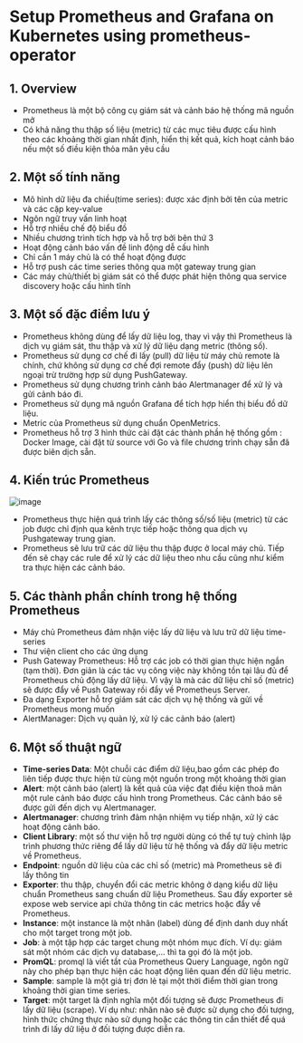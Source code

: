 # Setup Prometheus and Grafana on Kubernetes using prometheus-operator
## 1. Overview
- Prometheus là một bộ công cụ giám sát và cảnh báo hệ thống mã nguồn mở
- Có khả năng thu thập số liệu (metric) từ các mục tiêu được cấu hình theo các khoảng thời gian nhất định, hiển thị kết quả, kích hoạt cảnh báo nếu một số điều kiện thỏa mãn yêu cầu
## 2. Một số tính năng
- Mô hình dữ liệu đa chiều(time series): được xác định bởi tên của metric và các cặp key-value
- Ngôn ngữ truy vấn linh hoạt
- Hỗ trợ nhiều chế độ biểu đồ
- Nhiều chương trình tích hợp và hỗ trợ bởi bên thứ 3
- Hoạt động cảnh báo vấn đề linh động dễ cấu hình
- Chỉ cần 1 máy chủ là có thể hoạt động được
- Hỗ trợ push các time series thông qua một gateway trung gian
- Các máy chủ/thiết bị giám sát có thể được phát hiện thông qua service discovery hoặc cấu hình tĩnh
## 3. Một số đặc điểm lưu ý
- Prometheus không dùng để lấy dữ liệu log, thay vì vậy thì Prometheus là dịch vụ giám sát, thu thập và xử lý dữ liệu dạng metric (thông số).
- Prometheus sử dụng cơ chế đi lấy (pull) dữ liệu từ máy chủ remote là chính, chứ không sử dụng cơ chế đợi remote đẩy (push) dữ liệu lên ngoại trừ trường hợp sử dụng PushGateway.
- Prometheus sử dụng chương trình cảnh báo Alertmanager để xử lý và gửi cảnh báo đi.
- Prometheus sử dụng mã nguồn Grafana để tích hợp hiển thị biểu đồ dữ liệu.
- Metric của Prometheus sử dụng chuẩn OpenMetrics.
- Prometheus hỗ trợ 3 hình thức cài đặt các thành phần hệ thống gồm : Docker Image, cài đặt từ source với Go và file chương trình chạy sẵn đã được biên dịch sẵn.
## 4. Kiến trúc Prometheus
![image](https://user-images.githubusercontent.com/92737759/176344093-a047f96b-d621-4640-9b8b-a7857a1ca2a7.png)  
- Prometheus thực hiện quá trình lấy các thông số/số liệu (metric) từ các job được chỉ định qua kênh trực tiếp hoặc thông qua dịch vụ Pushgateway trung gian. 
- Prometheus sẽ lưu trữ các dữ liệu thu thập được ở local máy chủ. Tiếp đến sẽ chạy các rule để xử lý các dữ liệu theo nhu cầu cũng như kiểm tra thực hiện các cảnh báo.
## 5. Các thành phần chính trong hệ thống Prometheus
- Máy chủ Prometheus đảm nhận việc lấy dữ liệu và lưu trữ dữ liệu time-series
- Thư viện client cho các ứng dụng
- Push Gateway Prometheus: Hỗ trợ các job có thời gian thực hiện ngắn (tạm thời).  Đơn giản là các tác vụ công việc này không tồn tại lâu đủ để Prometheus chủ động lấy dữ liệu. Vì vậy là mà các dữ liệu chỉ số (metric) sẽ được đẩy về Push Gateway rồi đẩy về Prometheus Server.
- Đa dạng Exporter hỗ trợ giám sát các dịch vụ hệ thống và gửi về Prometheus mong muốn
- AlertManager: Dịch vụ quản lý, xử lý các cảnh báo (alert)
## 6. Một số thuật ngữ 
- **Time-series Data**: Một chuỗi các điểm dữ liệu,bao gồm các phép đo liên tiếp được thực hiện từ cùng một nguồn trong một khoảng thời gian
- **Alert**: một cảnh báo (alert) là kết quả của việc đạt điều kiện thoả mãn một rule cảnh báo được cấu hình trong Prometheus. Các cảnh báo sẽ được gửi đến dịch vụ Alertmanager.
- **Alertmanager**: chương trình đảm nhận nhiệm vụ tiếp nhận, xử lý các hoạt động cảnh báo.
- **Client Library**: một số thư viện hỗ trợ người dùng có thể tự tuỳ chỉnh lập trình phương thức riêng để lấy dữ liệu từ hệ thống và đẩy dữ liệu metric về Prometheus.
- **Endpoint**: nguồn dữ liệu của các chỉ số (metric) mà Prometheus sẽ đi lấy thông tin
- **Exporter**: thu thập, chuyển đổi các metric không ở dạng kiểu dữ liệu chuẩn Prometheus sang chuẩn dữ liệu Prometheus. Sau đấy exporter sẽ expose web service api chứa thông tin các metrics hoặc đẩy về Prometheus.
- **Instance**: một instance là một nhãn (label) dùng để định danh duy nhất cho một target trong một job.
- **Job**: à một tập hợp các target chung một nhóm mục đích. Ví dụ: giám sát một nhóm các dịch vụ database,… thì ta gọi đó là một job.
- **PromQL**: promql là viết tắt của Prometheus Query Language, ngôn ngữ này cho phép bạn thực hiện các hoạt động liên quan đến dữ liệu metric.
- **Sample**: sample là một giá trị đơn lẻ tại một thời điểm thời gian trong khoảng thời gian time series.
- **Target**: một target là định nghĩa một đối tượng sẽ được Prometheus đi lấy dữ liệu (scrape). Ví dụ như: nhãn nào sẽ được sử dụng cho đối tượng, hình thức chứng thực nào sử dụng hoặc các thông tin cần thiết để quá trình đi lấy dữ liệu ở đối tượng được diễn ra.




